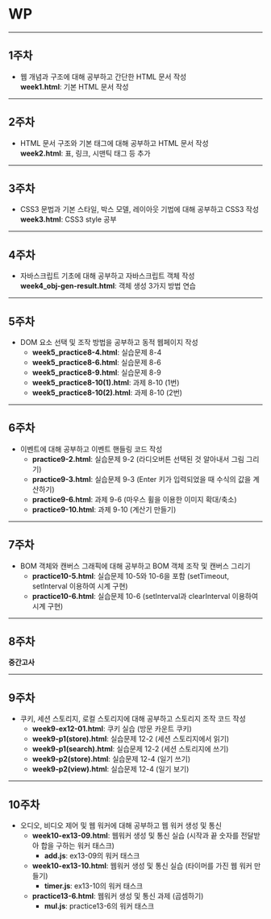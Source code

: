 # WP
---

## 1주차
- 웹 개념과 구조에 대해 공부하고 간단한 HTML 문서 작성  
**week1.html**: 기본 HTML 문서 작성

---

## 2주차
- HTML 문서 구조와 기본 태그에 대해 공부하고 HTML 문서 작성  
**week2.html**: 표, 링크, 시맨틱 태그 등 추가

---

## 3주차
- CSS3 문법과 기본 스타일, 박스 모델, 레이아웃 기법에 대해 공부하고 CSS3 작성  
**week3.html**: CSS3 style 공부

---

## 4주차
- 자바스크립트 기초에 대해 공부하고 자바스크립트 객체 작성  
**week4_obj-gen-result.html**: 객체 생성 3가지 방법 연습

---

## 5주차
- DOM 요소 선택 및 조작 방법을 공부하고 동적 웹페이지 작성  
  - **week5_practice8-4.html**: 실습문제 8-4  
  - **week5_practice8-6.html**: 실습문제 8-6  
  - **week5_practice8-9.html**: 실습문제 8-9  
  - **week5_practice8-10(1).html**: 과제 8-10 (1번)  
  - **week5_practice8-10(2).html**: 과제 8-10 (2번)

---

## 6주차
- 이벤트에 대해 공부하고 이벤트 핸들링 코드 작성  
  - **practice9-2.html**: 실습문제 9-2 (라디오버튼 선택된 것 알아내서 그림 그리기)  
  - **practice9-3.html**: 실습문제 9-3 (Enter 키가 입력되었을 때 수식의 값을 계산하기)  
  - **practice9-6.html**: 과제 9-6 (마우스 휠을 이용한 이미지 확대/축소)  
  - **practice9-10.html**: 과제 9-10 (계산기 만들기)

---

## 7주차
- BOM 객체와 캔버스 그래픽에 대해 공부하고 BOM 객체 조작 및 캔버스 그리기  
  - **practice10-5.html**: 실습문제 10-5와 10-6을 포함 (setTimeout, setInterval 이용하여 시계 구현)  
  - **practice10-6.html**: 실습문제 10-6 (setInterval과 clearInterval 이용하여 시계 구현)

---

## 8주차
**중간고사**

---

## 9주차
- 쿠키, 세션 스토리지, 로컬 스토리지에 대해 공부하고 스토리지 조작 코드 작성  
  - **week9-ex12-01.html**: 쿠키 실습 (방문 카운트 쿠키)  
  - **week9-p1(store).html**: 실습문제 12-2 (세션 스토리지에서 읽기)  
  - **week9-p1(search).html**: 실습문제 12-2 (세션 스토리지에 쓰기)  
  - **week9-p2(store).html**: 실습문제 12-4 (일기 쓰기)  
  - **week9-p2(view).html**: 실습문제 12-4 (일기 보기)

---

## 10주차
- 오디오, 비디오 제어 및 웹 워커에 대해 공부하고 웹 워커 생성 및 통신  
  - **week10-ex13-09.html**: 웹워커 생성 및 통신 실습 (시작과 끝 숫자를 전달받아 합을 구하는 워커 태스크)  
    - **add.js**: ex13-09의 워커 태스크  
  - **week10-ex13-10.html**: 웹워커 생성 및 통신 실습 (타이머를 가진 웹 워커 만들기)  
    - **timer.js**: ex13-10의 워커 태스크  
  - **practice13-6.html**: 웹워커 생성 및 통신 과제 (곱셈하기)  
    - **mul.js**: practice13-6의 워커 태스크
